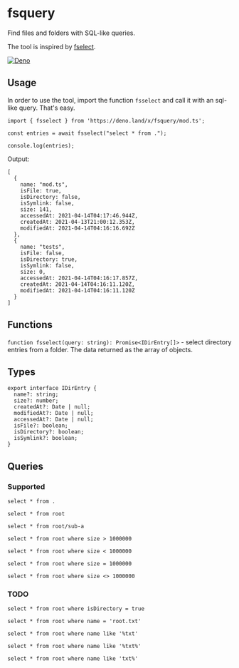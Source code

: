 # fsquery

Find files and folders with SQL-like queries.

The tool is inspired by [fselect](https://github.com/jhspetersson/fselect).

[![Deno](https://github.com/FSou1/fsquery/actions/workflows/deno.yml/badge.svg)](https://github.com/FSou1/fsquery/actions/workflows/deno.yml)

## Usage

In order to use the tool, import the function `fsselect` and call it with an sql-like query. That's easy.

```
import { fsselect } from 'https://deno.land/x/fsquery/mod.ts';

const entries = await fsselect("select * from .");

console.log(entries);
```

Output:
```
[
  {
    name: "mod.ts",
    isFile: true,
    isDirectory: false,
    isSymlink: false,
    size: 141,
    accessedAt: 2021-04-14T04:17:46.944Z,
    createdAt: 2021-04-13T21:00:12.353Z,
    modifiedAt: 2021-04-14T04:16:16.692Z
  },
  {
    name: "tests",
    isFile: false,
    isDirectory: true,
    isSymlink: false,
    size: 0,
    accessedAt: 2021-04-14T04:16:17.857Z,
    createdAt: 2021-04-14T04:16:11.120Z,
    modifiedAt: 2021-04-14T04:16:11.120Z
  }
]
```

## Functions

`function fsselect(query: string): Promise<IDirEntry[]>` - select directory entries from a folder. The data returned as the array of objects.

## Types

```
export interface IDirEntry {
  name?: string;
  size?: number;
  createdAt?: Date | null;
  modifiedAt?: Date | null;
  accessedAt?: Date | null;
  isFile?: boolean;
  isDirectory?: boolean;
  isSymlink?: boolean;
}
```

## Queries

### Supported 

`select * from .`

`select * from root`

`select * from root/sub-a`

`select * from root where size > 1000000`

`select * from root where size < 1000000`

`select * from root where size = 1000000`

`select * from root where size <> 1000000`

### TODO

`select * from root where isDirectory = true`

`select * from root where name = 'root.txt'`

`select * from root where name like '%txt'`

`select * from root where name like '%txt%'`

`select * from root where name like 'txt%'`